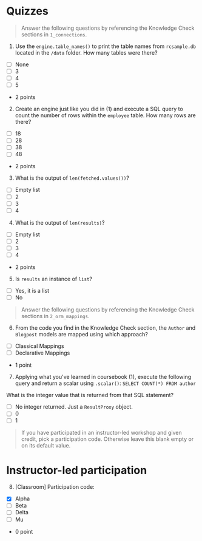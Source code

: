 # Quizzes
> Answer the following questions by referencing the Knowledge Check sections in `1_connections`.

1. Use the `engine.table_names()` to print the table names from `rcsample.db` located in the `/data` folder. How many tables were there? 
- [ ] None
- [ ] 3
- [ ] 4
- [ ] 5
+ 2 points

2. Create an engine just like you did in (1) and execute a SQL query to count the number of rows within the `employee` table. How many rows are there?
- [ ] 18
- [ ] 28
- [ ] 38
- [ ] 48
+ 2 points

3. What is the output of `len(fetched.values())`?
- [ ] Empty list
- [ ] 2
- [ ] 3
- [ ] 4

4. What is the output of `len(results)`?
- [ ] Empty list
- [ ] 2
- [ ] 3
- [ ] 4
+ 2 points

5. Is `results` an instance of `list`?
- [ ] Yes, it is a list
- [ ] No

> Answer the following questions by referencing the Knowledge Check sections in `2_orm_mappings`.

6. From the code you find in the Knowledge Check section, the `Author` and `Blogpost` models are mapped using which approach? 
- [ ] Classical Mappings
- [ ] Declarative Mappings
+ 1 point

7. Applying what you've learned in coursebook (1), execute the following query and return a scalar using `.scalar()`:
`SELECT COUNT(*) FROM author`

What is the integer value that is returned from that SQL statement?
- [ ] No integer returned. Just a `ResultProxy` object.
- [ ] 0
- [ ] 1

> If you have participated in an instructor-led workshop and given credit, pick a participation code. Otherwise leave this blank empty or on its default value. 

# Instructor-led participation

8. [Classroom] Participation code:
- [x] Alpha
- [ ] Beta
- [ ] Delta
- [ ] Mu
+ 0 point
